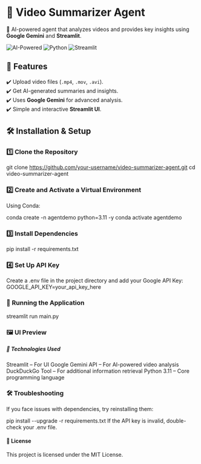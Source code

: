 

# 🎥 Video Summarizer Agent  
🚀 AI-powered agent that analyzes videos and provides key insights using **Google Gemini** and **Streamlit**.

![AI-Powered](https://img.shields.io/badge/AI-Powered-blue) ![Python](https://img.shields.io/badge/Python-3.11-blue) ![Streamlit](https://img.shields.io/badge/Streamlit-Enabled-red)

## 📌 Features  
✔️ Upload video files (`.mp4`, `.mov`, `.avi`).  
✔️ Get AI-generated summaries and insights.  
✔️ Uses **Google Gemini** for advanced analysis.  
✔️ Simple and interactive **Streamlit UI**.  

## 🛠 Installation & Setup  

### 1️⃣ Clone the Repository  
git clone https://github.com/your-username/video-summarizer-agent.git
cd video-summarizer-agent

### 2️⃣ Create and Activate a Virtual Environment
Using Conda:

conda create -n agentdemo python=3.11 -y
conda activate agentdemo


### 3️⃣ Install Dependencies
pip install -r requirements.txt

### 4️⃣ Set Up API Key
Create a .env file in the project directory and add your Google API Key:
GOOGLE_API_KEY=your_api_key_here

### 🚀 Running the Application
streamlit run main.py

### 🖼 UI Preview

##### 🤖 Technologies Used
Streamlit – For UI
Google Gemini API – For AI-powered video analysis
DuckDuckGo Tool – For additional information retrieval
Python 3.11 – Core programming language
### 🛠 Troubleshooting
If you face issues with dependencies, try reinstalling them:

pip install --upgrade -r requirements.txt
If the API key is invalid, double-check your .env file.
#### 📜 License
This project is licensed under the MIT License.
```sh